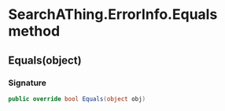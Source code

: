 # SearchAThing.ErrorInfo.Equals method
## Equals(object)
### Signature
```csharp
public override bool Equals(object obj)
```
